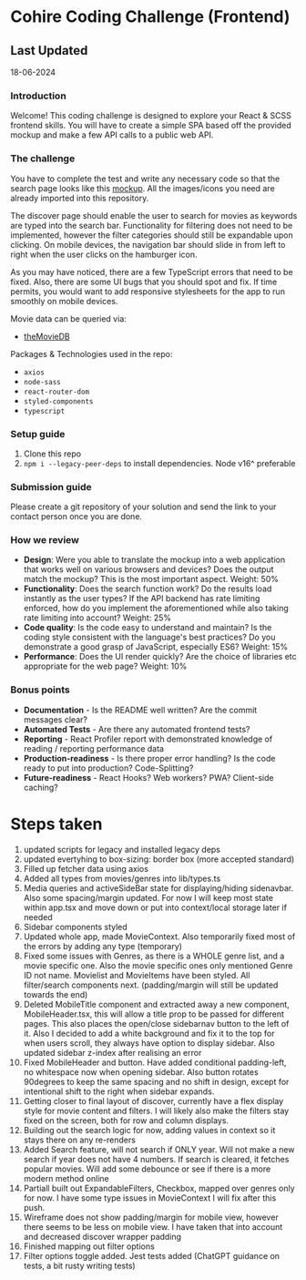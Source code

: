 # Cohire Coding Challenge (Frontend)

## Last Updated

18-06-2024

### Introduction

Welcome! This coding challenge is designed to explore your React & SCSS frontend skills. You will have to create a simple SPA based off the provided mockup and make a few API calls to a public web API.

### The challenge

You have to complete the test and write any necessary code so that the search page looks like this [mockup]. All the images/icons you need are already imported into this repository.

The discover page should enable the user to search for movies as keywords are typed into the search bar. Functionality for filtering does not need to be implemented, however the filter categories should still be expandable upon clicking. On mobile devices, the navigation bar should slide in from left to right when the user clicks on the hamburger icon.

As you may have noticed, there are a few TypeScript errors that need to be fixed. Also, there are some UI bugs that you should spot and fix. If time permits, you would want to add responsive stylesheets for the app to run smoothly on mobile devices.

Movie data can be queried via:

- [theMovieDB]

Packages & Technologies used in the repo:

- `axios`
- `node-sass`
- `react-router-dom`
- `styled-components`
- `typescript`

### Setup guide

1. Clone this repo
2. `npm i --legacy-peer-deps` to install dependencies. Node v16^ preferable

### Submission guide

Please create a git repository of your solution and send the link to your contact person once you are done.

### How we review

- **Design**: Were you able to translate the mockup into a web application that works well on various browsers and devices? Does the output match the mockup? This is the most important aspect. Weight: 50%
- **Functionality**: Does the search function work? Do the results load instantly as the user types? If the API backend has rate limiting enforced, how do you implement the aforementioned while also taking rate limiting into account? Weight: 25%
- **Code quality**: Is the code easy to understand and maintain? Is the coding style consistent with the language's best practices? Do you demonstrate a good grasp of JavaScript, especially ES6? Weight: 15%
- **Performance**: Does the UI render quickly? Are the choice of libraries etc appropriate for the web page? Weight: 10%

### Bonus points

- **Documentation** - Is the README well written? Are the commit messages clear?
- **Automated Tests** - Are there any automated frontend tests?
- **Reporting** - React Profiler report with demonstrated knowledge of reading / reporting performance data
- **Production-readiness** - Is there proper error handling? Is the code ready to put into production? Code-Splitting?
- **Future-readiness** - React Hooks? Web workers? PWA? Client-side caching?

[mockup]: https://cord-coding-challenges.s3-eu-west-1.amazonaws.com/frontend-test-mockups.zip
[theMovieDB]: https://www.themoviedb.org/documentation/api

# Steps taken

1. updated scripts for legacy and installed legacy deps
2. updated evertyhing to box-sizing: border box (more accepted standard)
3. Filled up fetcher data using axios
4. Added all types from movies/genres into lib/types.ts
5. Media queries and activeSideBar state for displaying/hiding sidenavbar. Also some spacing/margin updated. For now I will keep most state within app.tsx and move down or put into context/local storage later if needed
6. Sidebar components styled
7. Updated whole app, made MovieContext. Also temporarily fixed most of the errors by adding any type (temporary)
8. Fixed some issues with Genres, as there is a WHOLE genre list, and a movie specific one. Also the movie specific ones only mentioned Genre ID not name. Movielist and MovieItems have been styled. All filter/search components next. (padding/margin will still be updated towards the end)
9. Deleted MobileTitle component and extracted away a new component, MobileHeader.tsx, this will allow a title prop to be passed for different pages. This also places the open/close sidebarnav button to the left of it. Also I decided to add a white background and fix it to the top for when users scroll, they always have option to display sidebar. Also updated sidebar z-index after realising an error
10. Fixed MobileHeader and button. Have added conditional padding-left, no whitespace now when opening sidebar. Also button rotates 90degrees to keep the same spacing and no shift in design, except for intentional shift to the right when sidebar expands.
11. Getting closer to final layout of discover, currently have a flex display style for movie content and filters. I will likely also make the filters stay fixed on the screen, both for row and column displays.
12. Building out the search logic for now, adding values in context so it stays there on any re-renders
13. Added Search feature, will not search if ONLY year. Will not make a new search if year does not have 4 numbers. If search is cleared, it fetches popular movies. Will add some debounce or see if there is a more modern method online
14. Partiall built out ExpandableFilters, Checkbox, mapped over genres only for now. I have some type issues in MovieContext I will fix after this push.
15. Wireframe does not show padding/margin for mobile view, however there seems to be less on mobile view. I have taken that into account and decreased discover wrapper padding
16. Finished mapping out filter options
17. Filter options toggle added. Jest tests added (ChatGPT guidance on tests, a bit rusty writing tests)
